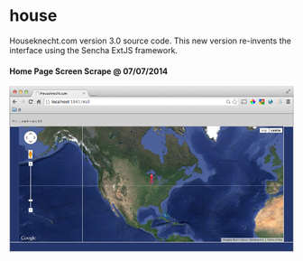 house
=====

Houseknecht.com version 3.0 source code.  This new version re-invents the interface using the Sencha ExtJS framework.

#### Home Page Screen Scrape @ 07/07/2014

![Home Page @ 07/07/2014](images/home.png)

